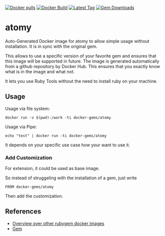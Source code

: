 [![Docker pulls](https://img.shields.io/docker/pulls/rubygem/atomy.svg)](https://hub.docker.com/r/rubygem/atomy/)
[![Docker Build](https://img.shields.io/docker/automated/rubygem/atomy.svg)](https://hub.docker.com/r/rubygem/atomy/)
[![Latest Tag](https://img.shields.io/github/tag/docker-rubygem/atomy.svg)](https://hub.docker.com/r/rubygem/atomy/)
[![Gem Downloads](https://img.shields.io/gem/dt/atomy.svg)](https://rubygems.org/gems/atomy/)
# atomy

Auto-Generated Docker image for atomy to allow simple usage without installation.
It is in sync with the original gem.

This allows to use a specific version of your favorite gem and ensures that this image will be supported in future.
The image is generated automatically from a github repository by Docker Hub.
This ensures that you exactly know what is in the image and what not.

It lets you use Ruby Tools without the need to install ruby on your machine.

## Usage

Usage via file system:

`docker run -v $(pwd):/work -ti docker-gems/atomy`

Usage via Pipe:

`echo "test" | docker run -ti docker-gems/atomy`

It depends on your specific use case how your want to use it.

### Add Customization

For extension, it could be used as base image.

So instead of struggeling with the installation of a gem, just write

`FROM docker-gems/atomy`

Then add the customization.

## References

 - [Overview over other rubygem docker images](https://github.com/thinkbot/docker-rubygem)
 - [Gem](https://rubygems.org/gems/atomy/)
